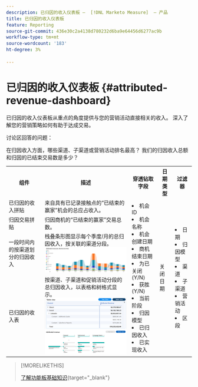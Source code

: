 ```yaml
---
description: 已归因的收入仪表板 —  [!DNL Marketo Measure]  — 产品
title: 已归因的收入仪表板
feature: Reporting
source-git-commit: 436e30c2a4138d780232d6ba9e64456d6277ac9b
workflow-type: tm+mt
source-wordcount: '183'
ht-degree: 3%

---
```


# 已归因的收入仪表板 {#attributed-revenue-dashboard}

已归因的收入仪表板从重点的角度提供与您的营销活动直接相关的收入。 深入了解您的营销策略如何有助于达成交易。

讨论区回答的问题：

在归因收入方面，哪些渠道、子渠道或营销活动排名最高？
我们的归因收入总额和归因的已结束交易数是多少？

<table style="table-layout:auto"> 
<tbody>
  <tr> 
   <th>组件</th> 
   <th>描述</th>
   <th>穿透钻取字段</th>
   <th>日期类型</th>
   <th>过滤器</th>
  </tr>
  <tr>
    <td>已归因的收入拼贴</td>
    <td>来自具有已记录接触点的“已结束的赢家”机会的总应占收入。</td>
    <td rowspan="6"><li>机会 ID</li>
<li>机会名称</li>
<li>机会创建日期</li>
<li>商机结束日期</li>
<li>为已关闭(Y/N)</li>
<li>获胜(Y/N)</li>
<li>当前阶段</li>
<li>归因模型</li>
<li>已归因收入</li>
<li>已实现收入</li></td>
    <td rowspan="6">关闭日期</td>
    <td rowspan="6"><li>日期</li>
<li>归因模型</li>
<li>渠道</li>
<li>子渠道</li>
<li>营销活动</li>
<li>区段</li></td>
  </tr>
  <tr>
    <td>归因交易拼贴</td>
    <td>归因商机的“已结束的赢家”交易总数。</td>
  </tr>
  <tr>
    <td>一段时间内的按渠道划分的归因收入</td>
    <td>栈叠条形图显示每个季度/月的总归因收入，按关联的渠道分段。
    <br/><img src="assets/attributed-revenue-dashboard-1.png" width="600"></td>
  </tr>
  <tr>
    <td>已归因的收入表</td>
    <td>按渠道、子渠道和促销活动分段的总归因收入，以表格和树格式显示。
    <br/><img src="assets/attributed-revenue-dashboard-2.png" width="600">
    <br/><img src="assets/attributed-revenue-dashboard-3.png" width="600"></td>
  </tr>
  </tr>
</tbody>
</table>

>[!MORELIKETHIS]
>
>[了解功能板基础知识](/help/marketo-measure-discover-ui/dashboards/discover-dashboard-basics.md){target="_blank"}
